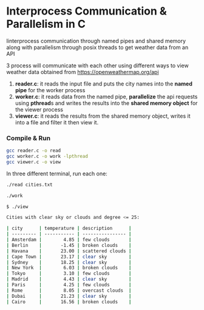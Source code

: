 # Interprocess Communication & Parallelism in C
Iinterprocess communication through named pipes and shared memory along with parallelism through posix threads to get weather data from an API

3 process will communicate with each other using different ways to view weather data obtained from https://openweathermap.org/api

1) **reader.c**: it reads the input file and puts the city names into the **named pipe** for the worker process
2) **worker.c**: it reads data from the named pipe, **parallelize** the api requests using **pthread**s and writes the results into the **shared memory object** for the viewer process
3) **viewer.c**: it reads the results from the shared memory object, writes it into a file and filter it then view it.

### Compile & Run
```bash
gcc reader.c -o read
gcc worker.c -o work -lpthread
gcc viewer.c -o view
```

In three different terminal, run each one:
```bash
./read cities.txt
```

```bash
./work
```

```bash
$ ./view

Cities with clear sky or clouds and degree <= 25:

| city      | temperature | description      |
| --------- | ----------- | ---------------- |
| Amsterdam |        4.85 | few clouds       |
| Berlin    |       -1.45 | broken clouds    |
| Havana    |       23.00 | scattered clouds |
| Cape Town |       23.17 | clear sky        |
| Sydney    |       18.25 | clear sky        |
| New York  |        6.03 | broken clouds    |
| Tokyo     |        3.10 | few clouds       |
| Madrid    |        4.43 | clear sky        |
| Paris     |        4.25 | few clouds       |
| Rome      |        8.05 | overcast clouds  |
| Dubai     |       21.23 | clear sky        |
| Cairo     |       16.56 | broken clouds    |

```
